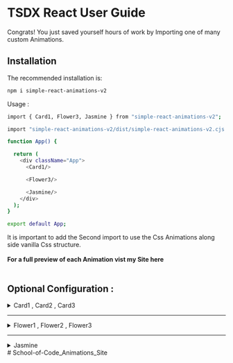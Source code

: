 # TSDX React User Guide

Congrats! You just saved yourself hours of work by Importing one of many custom Animations.

## Installation

The recommended installation is:

```bash
npm i simple-react-animations-v2
```

Usage :

```bash
import { Card1, Flower3, Jasmine } from "simple-react-animations-v2";

import "simple-react-animations-v2/dist/simple-react-animations-v2.cjs.development.css";

function App() {

  return (
    <div className="App">
      <Card1/>

      <Flower3/>

      <Jasmine/>
    </div>
  );
}

export default App;

```

It is important to add the Second import to use the Css Animations along side vanilla Css structure.
<br>
<br>
<b>For a full preview of each Animation vist my Site here</b>
<br>
<br>

## Optional Configuration :

<details>
<summary>Card1 , Card2 , Card3</summary>
<br>

```
<Card1
  size="300px"
  border="solid thin black"
/>
```

</details>

---

<details>
<summary>Flower1 , Flower2 , Flower3</summary>
<br>

```
<Flower
  size="300px"
  border="solid thin black"
/>
```

</details>

---

<details>
<summary>Jasmine</summary>
<br>

```
<Jasmine
  size="300px"
  border="solid thin black"
/>
```

</details>
# School-of-Code_Animations_Site
